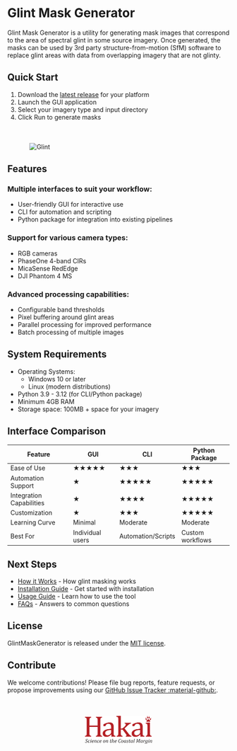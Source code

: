 # Glint Mask Generator

Glint Mask Generator is a utility for generating mask images that correspond to the area of spectral glint in some
source imagery. Once generated, the masks can be used by 3rd party structure-from-motion (SfM) software to replace glint
areas with data from overlapping imagery that are not glinty.

## Quick Start

1. Download the [latest release](https://github.com/HakaiInstitute/glint-mask-tools/releases) for your platform
2. Launch the GUI application
3. Select your imagery type and input directory
4. Click Run to generate masks

<div style="margin-top: 50px; overflow: hidden; display: flex; justify-content:center; gap:10px;">
    <img alt="Glint" src="./images/glint.gif" width="80%" />
</div>

## Features

### Multiple interfaces to suit your workflow:
  - User-friendly GUI for interactive use
  - CLI for automation and scripting
  - Python package for integration into existing pipelines

### Support for various camera types:
  - RGB cameras
  - PhaseOne 4-band CIRs
  - MicaSense RedEdge
  - DJI Phantom 4 MS

### Advanced processing capabilities:
  - Configurable band thresholds
  - Pixel buffering around glint areas
  - Parallel processing for improved performance
  - Batch processing of multiple images

## System Requirements

- Operating Systems:
    - Windows 10 or later
    - Linux (modern distributions)
- Python 3.9 - 3.12 (for CLI/Python package)
- Minimum 4GB RAM
- Storage space: 100MB + space for your imagery

## Interface Comparison

| Feature                  | GUI              | CLI                | Python Package   |
|--------------------------|------------------|--------------------|------------------|
| Ease of Use              | ★★★★★            | ★★★                | ★★★              |
| Automation Support       | ★                | ★★★★★              | ★★★★★            |
| Integration Capabilities | ★                | ★★★★               | ★★★★★            |
| Customization            | ★                | ★★★                | ★★★★★            |
| Learning Curve           | Minimal          | Moderate           | Moderate         |
| Best For                 | Individual users | Automation/Scripts | Custom workflows |

## Next Steps

- [How it Works](how_it_works.md) - How glint masking works
- [Installation Guide](installation.md) - Get started with installation
- [Usage Guide](usage.md) - Learn how to use the tool
- [FAQs](faq.md) - Answers to common questions

## License

GlintMaskGenerator is released under
the [MIT license](https://raw.githubusercontent.com/tayden/GlintMaskGenerator/main/LICENSE.txt).

## Contribute

We welcome contributions! Please file bug reports, feature requests, or propose improvements using
our [GitHub Issue Tracker :material-github:](https://github.com/HakaiInstitute/GlintMaskGenerator/issues).

<div style="margin-top: 50px; overflow: hidden; display: flex; justify-content:center; gap:10px;">
    <img alt="Hakai" src="./images/hakai_logo.png" width="30%" />
</div>
